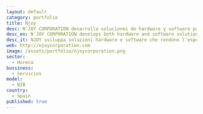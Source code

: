```yaml
---
layout: default
category: portfolio
title: Njoy
desc: N´JOY CORPORATION desarrolla soluciones de hardware y software para hacer la experiencia de compra más agradable en el punto de venta
desc_en: N´JOY CORPORATION develops both hardware and software solutions to make the shopping experience more enjoyable at the point of sale.
desc_it: NJOY sviluppa soluzioni hardware e software che rendono l'esperienza di shopping piacevole e interattiva.
web: http://njoycorporation.com
image: /assets/portfolio/njoycorporation.png
sector: 
  - Horeca
bussiness: 
  - Servicios
model:
  - B2B
country: 
  - Spain
published: true
---
```

